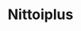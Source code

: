 ---
layout: portfolio
title: Nittoiplus
splash: /static/portfolio/nittioplus.png
images: [ /static/portfolio/nittiomugg.png, /static/portfolio/nittiokorv.png, /static/portfolio/nittioposter.png ]
---